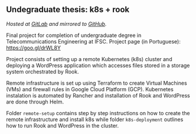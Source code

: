 ## Undegraduate thesis: k8s + rook

*Hosted at [GitLab](https://gitlab.com/matuzalemmuller/tcc-engtelecom) and mirrored to [GitHub](https://github.com/matuzalemmuller/tcc-engtelecom).*

Final project for completion of undergraduate degree in Telecommunications Engineering at IFSC. Project page (in Portuguese): https://goo.gl/drWL8Y

Project consists of setting up a remote Kubernetes (k8s) cluster and deploying a WordPress application which accesses files stored in a storage system orchestrated by Rook.

Remote infrastructure is set up using Terraform to create Virtual Machines (VMs) and firewall rules in Google Cloud Platform (GCP). Kubernetes instalation is automated by Rancher and installation of Rook and WordPress are done through Helm.

Folder `remote-setup` contains step by step instructions on how to create the remote infrastructure and install k8s while folder `k8s-deployment` outlines how to run Rook and WordPress in the cluster.
